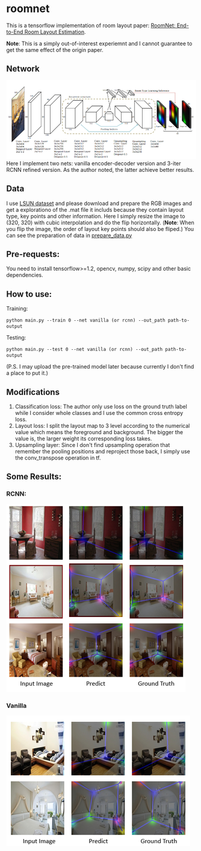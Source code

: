# roomnet
This is a tensorflow implementation of room layout paper: [RoomNet: End-to-End Room Layout Estimation](https://arxiv.org/pdf/1703.06241.pdf).

**Note**: This is a simply out-of-interest experiemnt and I cannot guarantee to get the same effect of the origin paper.

## Network
![Roomnet network Architecture](https://github.com/GitBoSun/roomnet/blob/master/images/net.png)
Here I implement two nets: vanilla encoder-decoder version and 3-iter RCNN refined version. As the author noted, the latter achieve better results.

## Data
I use [LSUN dataset](http://lsun.cs.princeton.edu/2017/) and please download and prepare the RGB images and get a explorationo of the .mat file it includs because they contain layout type, key points and other information.
Here I simply resize the image to (320, 320) with cubic interpolation and do the flip horizontally. (**Note**: When you flip the image, the order of layout key points should also be fliped.) You can see the preparation of data in [prepare_data.py](https://github.com/GitBoSun/roomnet/blob/master/roomnet/prepare_data.py)

## Pre-requests:
You need to install tensorflow>=1.2, opencv, numpy, scipy and other basic dependencies.

## How to use:
Training: 
```
python main.py --train 0 --net vanilla (or rcnn) --out_path path-to-output 
```
Testing:
```
python main.py --test 0 --net vanilla (or rcnn) --out_path path-to-output 
```
(P.S. I may upload the pre-trained model later because currently I don't find a place to put it.)
## Modifications
1. Classification loss: The author only use loss on the ground truth label while I consider whole classes and I use the common cross entropy loss.
2. Layout loss: I split the layout map to 3 level according to the numerical value which means the foreground and background. The bigger the value is, the larger weight its corresponding loss takes.
3. Upsampling layer: Since I don't find upsampling operation that remember the pooling positions and reproject those back, I simply use the conv_transpose operation in tf.

## Some Results:
### RCNN:
![RCNN Results](https://github.com/GitBoSun/roomnet/blob/master/images/rcnn.png)
### Vanilla
![Vanilla Results](https://github.com/GitBoSun/roomnet/blob/master/images/vanilla.png)
